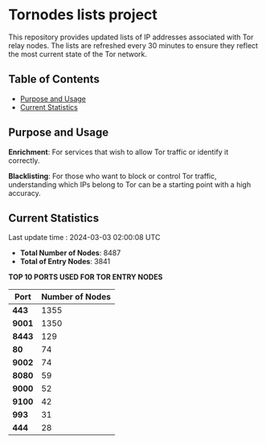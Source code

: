 # Tornodes lists project

This repository provides updated lists of IP addresses associated with Tor relay nodes. The lists are refreshed every 30 minutes to ensure they reflect the most current state of the Tor network.

## Table of Contents

- [Purpose and Usage](#purpose-and-usage)
- [Current Statistics](#current-statistics)


## Purpose and Usage

**Enrichment**: For services that wish to allow Tor traffic or identify it correctly.

**Blacklisting**: For those who want to block or control Tor traffic, understanding which IPs belong to Tor can be a starting point with a high accuracy.

## Current Statistics

Last update time : 2024-03-03 02:00:08 UTC

- **Total Number of Nodes**: 8487
- **Total of Entry Nodes**: 3841

**TOP 10 PORTS USED FOR TOR ENTRY NODES**

| **Port** | **Number of Nodes** |
|------|-----------------|
| **443**   | 1355  |
| **9001**   | 1350  |
| **8443**   | 129  |
| **80**   | 74  |
| **9002**   | 74  |
| **8080**   | 59  |
| **9000**   | 52  |
| **9100**   | 42  |
| **993**   | 31  |
| **444**   | 28  |

